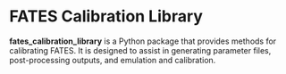 # FATES Calibration Library

**fates_calibration_library** is a Python package that provides methods for calibrating FATES. 
It is designed to assist in generating parameter files, post-processing outputs, and 
emulation and calibration.

